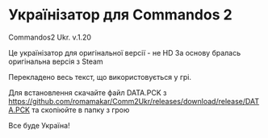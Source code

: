 # Українізатор для Commandos 2
Commandos2 Ukr. v.1.20

Це українізатор для оригінальної версії -  не HD
За основу бралась оригінальна версія з Steam

Перекладено весь текст, що використовується у грі.

Для встановлення скачайте файл DATA.PCK з https://github.com/romamakar/Comm2Ukr/releases/download/release/DATA.PCK та скопіюйте в папку з грою

Все буде Україна!
